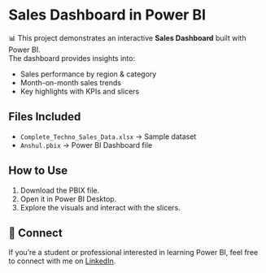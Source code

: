 
# Sales Dashboard in Power BI

📊 This project demonstrates an interactive **Sales Dashboard** built with Power BI.  
The dashboard provides insights into:

- Sales performance by region & category  
- Month-on-month sales trends  
- Key highlights with KPIs and slicers  

## Files Included
- `Complete_Techno_Sales_Data.xlsx` → Sample dataset  
- `Anshul.pbix` → Power BI Dashboard file  

##  How to Use
1. Download the PBIX file.  
2. Open it in Power BI Desktop.  
3. Explore the visuals and interact with the slicers.  

## 🔗 Connect
If you’re a student or professional interested in learning Power BI, feel free to connect with me on [LinkedIn](https://www.linkedin.com/in/anshul-analytics](https://www.linkedin.com/feed/update/urn:li:activity:7377270752716398592/)).
